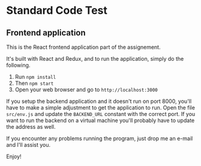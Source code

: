 # Standard Code Test
## Frontend application
This is the React frontend application part of the assignement.

It's built with React and Redux, and to run the application, simply do the following.

1. Run `npm install`
2. Then `npm start`
3. Open your web browser and go to `http://localhost:3000`

If you setup the backend application and it doesn't run on port 8000, you'll have to make a simple adjustment to get the application to run.
Open the file `src/env.js` and update the `BACKEND_URL` constant with the correct port.
If you want to run the backend on a virtual machine you'll probably have to update the address as well.

If you encounter any problems running the program, just drop me an e-mail and I'll assist you.

Enjoy!